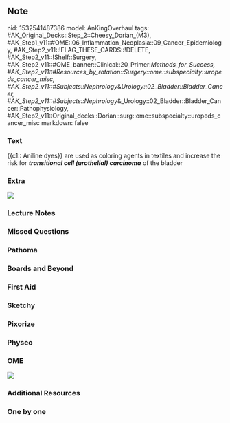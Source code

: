 ## Note
nid: 1532541487386
model: AnKingOverhaul
tags: #AK_Original_Decks::Step_2::Cheesy_Dorian_(M3), #AK_Step1_v11::#OME::06_Inflammation_Neoplasia::09_Cancer_Epidemiology, #AK_Step2_v11::!FLAG_THESE_CARDS::!DELETE, #AK_Step2_v11::!Shelf::Surgery, #AK_Step2_v11::#OME_banner::Clinical::20_Primer:_Methods_for_Success, #AK_Step2_v11::#Resources_by_rotation::Surgery::ome::subspecialty::uropeds_cancer_misc, #AK_Step2_v11::#Subjects::Nephrology_&_Urology::02_Bladder::Bladder_Cancer, #AK_Step2_v11::#Subjects::Nephrology_&_Urology::02_Bladder::Bladder_Cancer::Pathophysiology, #AK_Step2_v11::Original_decks::Dorian::surg::ome::subspecialty::uropeds_cancer_misc
markdown: false

### Text
{{c1:: Aniline dyes}} are used as coloring agents in textiles and
increase the risk for <i><b>transitional cell (urothelial)
carcinoma</b></i> of the bladder

### Extra
<img src="paste-1180733754310657.jpg">

### Lecture Notes


### Missed Questions


### Pathoma


### Boards and Beyond


### First Aid


### Sketchy


### Pixorize


### Physeo


### OME
<div class="ome-widget">
  <a href="https://onlinemeded.org/spa/surgery?ref=anki"><img src=
  "_OME_AnkiFlashcards_Topic_1.png"></a>
</div>

### Additional Resources


### One by one

